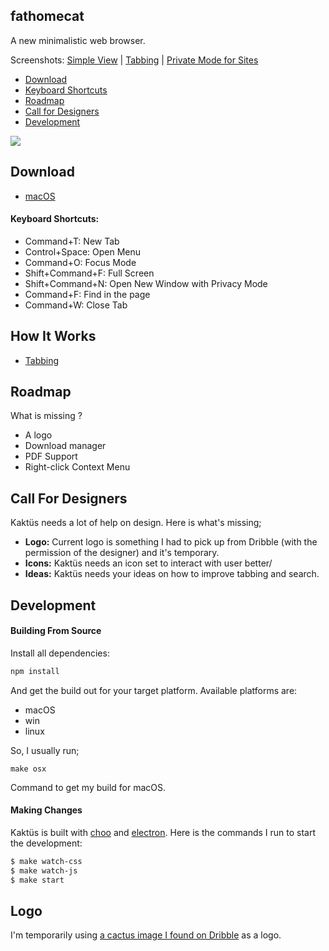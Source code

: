 ## fathomecat

A new minimalistic web browser.

Screenshots: [Simple View](https://cldup.com/6jOWAjYdpo.png) | [Tabbing](https://cldup.com/wDadS2XGrb.gif) | [Private Mode for Sites](https://cldup.com/qsYAu0F-ja.png)

* [Download](#download)
* [Keyboard Shortcuts](#keyboard-shortcuts)
* [Roadmap](#roadmap)
* [Call for Designers](#call-for-designers)
* [Development](#development)

![](https://cldup.com/6jOWAjYdpo.png)

## Download

* [macOS](https://www.dropbox.com/s/zk0hd9ec6k0a0yc/Kaktus-v1.2.0.zip?dl=0)

#### Keyboard Shortcuts:
* Command+T: New Tab
* Control+Space: Open Menu
* Command+O: Focus Mode
* Shift+Command+F: Full Screen
* Shift+Command+N: Open New Window with Privacy Mode
* Command+F: Find in the page
* Command+W: Close Tab

## How It Works

* [Tabbing]()

## Roadmap

What is missing ?
* A logo
* Download manager
* PDF Support
* Right-click Context Menu

## Call For Designers 

Kaktüs needs a lot of help on design. Here is what's missing;

* **Logo:** Current logo is something I had to pick up from Dribble (with the permission of the designer) and it's temporary.
* **Icons:** Kaktüs needs an icon set to interact with user better/
* **Ideas:** Kaktüs needs your ideas on how to improve tabbing and search.

## Development

#### Building From Source

Install all dependencies:

```bash
npm install
```

And get the build out for your target platform. Available platforms are:

* macOS
* win
* linux

So, I usually run;

```
make osx
```

Command to get my build for macOS.

#### Making Changes
Kaktüs is built with [choo](https://github.com/yoshuawuyts/choo) and [electron](https://github.com/electron/electron). Here is the commands I run to start the development:

```bash
$ make watch-css
$ make watch-js
$ make start
```

## Logo

I'm temporarily using [a cactus image I found on Dribble](https://dribbble.com/shots/1842263-Cactus) as a logo.
